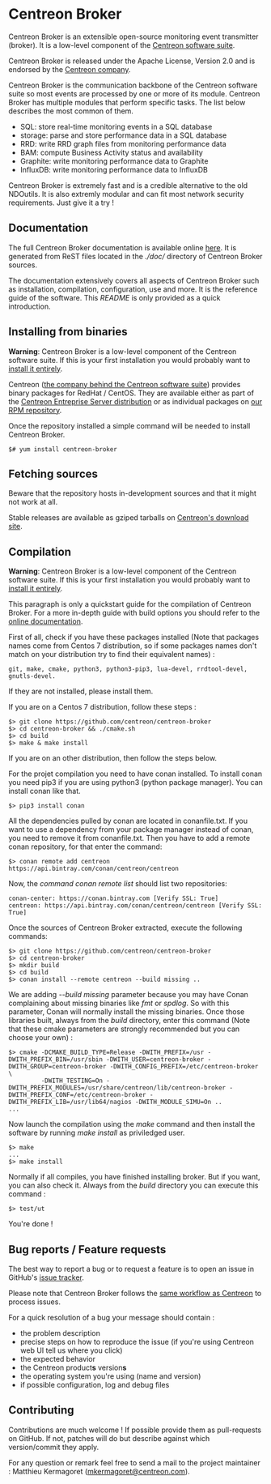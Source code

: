 # Centreon Broker #

Centreon Broker is an extensible open-source monitoring event
transmitter (broker). It is a low-level component of the
[Centreon software suite](https://www.centreon.com).

Centreon Broker is released under the Apache License, Version 2.0
and is endorsed by the [Centreon company](https://www.centreon.com).

Centreon Broker is the communication backbone of the Centreon software
suite so most events are processed by one or more of its module.
Centreon Broker has multiple modules that perform specific tasks. The
list below describes the most common of them.

  - SQL: store real-time monitoring events in a SQL database
  - storage: parse and store performance data in a SQL database
  - RRD: write RRD graph files from monitoring performance data
  - BAM: compute Business Activity status and availability
  - Graphite: write monitoring performance data to Graphite
  - InfluxDB: write monitoring performance data to InfluxDB

Centreon Broker is extremely fast and is a credible alternative to the
old NDOutils. It is also extremly modular and can fit most network
security requirements. Just give it a try !

## Documentation ##

The full Centreon Broker documentation is available online
[here](http://documentation.centreon.com/docs/centreon-broker/en/). It
is generated from ReST files located in the *./doc/* directory of
Centreon Broker sources.

The documentation extensively covers all aspects of Centreon Broker such
as installation, compilation, configuration, use and more. It is the
reference guide of the software. This *README* is only provided as a
quick introduction.

## Installing from binaries ##

**Warning**: Centreon Broker is a low-level component of the Centreon
software suite. If this is your first installation you would probably
want to [install it entirely](https://documentation.centreon.com/docs/centreon/en/2.6.x/installation/index.html).

Centreon ([the company behind the Centreon software suite](http://www.centreon.com))
provides binary packages for RedHat / CentOS. They are available either
as part of the [Centreon Entreprise Server distribution](https://www.centreon.com/en/products/centreon-enterprise-server/)
or as individual packages on [our RPM repository](https://documentation.centreon.com/docs/centreon/en/2.6.x/installation/from_packages.html).

Once the repository installed a simple command will be needed to install
Centreon Broker.

    $# yum install centreon-broker

## Fetching sources ##


Beware that the repository hosts in-development sources and that it
might not work at all.

Stable releases are available as gziped tarballs on [Centreon's download site](https://download.centreon.com).

## Compilation ##

**Warning**: Centreon Broker is a low-level component of the Centreon
software suite. If this is your first installation you would probably
want to [install it entirely](https://documentation.centreon.com/docs/centreon/en/2.6.x/installation/index.html).

This paragraph is only a quickstart guide for the compilation of
Centreon Broker. For a more in-depth guide with build options you should
refer to the [online documentation](https://documentation.centreon.com/docs/centreon-broker/en/latest/installation/index.html#using-sources).

First of all, check if you have these packages installed (Note that packages names come from Centos 7 distribution, so if some packages names don't match on your distribution try to find their equivalent names) : 
	
    git, make, cmake, python3, python3-pip3, lua-devel, rrdtool-devel, gnutls-devel.

If they are not installed, please install them.

If you are on a Centos 7 distribution, follow these steps :
   
    $> git clone https://github.com/centreon/centreon-broker
    $> cd centreon-broker && ./cmake.sh
    $> cd build
    $> make & make install

If you are on an other distribution, then follow the steps below.	 

For the projet compilation you need to have conan installed. To install conan you need pip3 if you are using python3 (python package manager). You can install conan like that.

    $> pip3 install conan

All the dependencies pulled by conan are located in conanfile.txt. If you want to use a dependency from your package manager instead of conan, you need to remove it from conanfile.txt.
Then you have to add a remote conan repository, for that enter the command:

    $> conan remote add centreon https://api.bintray.com/conan/centreon/centreon

Now, the *command conan remote list* should list two repositories:

    conan-center: https://conan.bintray.com [Verify SSL: True]
    centreon: https://api.bintray.com/conan/centreon/centreon [Verify SSL: True]

Once the sources of Centreon Broker extracted, execute the following commands:
    
    $> git clone https://github.com/centreon/centreon-broker 
    $> cd centreon-broker
    $> mkdir build
    $> cd build
    $> conan install --remote centreon --build missing ..

We are adding *--build missing* parameter because you may have Conan complaining about missing binaries like *fmt* or *spdlog*. So with this parameter, Conan will normally install the missing binaries.
Once those libraries built, always from the *build* directory, enter this command (Note that these cmake parameters are strongly recommended but you can choose your own) :

    $> cmake -DCMAKE_BUILD_TYPE=Release -DWITH_PREFIX=/usr -DWITH_PREFIX_BIN=/usr/sbin -DWITH_USER=centreon-broker -DWITH_GROUP=centreon-broker -DWITH_CONFIG_PREFIX=/etc/centreon-broker  \ 
             -DWITH_TESTING=On -DWITH_PREFIX_MODULES=/usr/share/centreon/lib/centreon-broker -DWITH_PREFIX_CONF=/etc/centreon-broker -DWITH_PREFIX_LIB=/usr/lib64/nagios -DWITH_MODULE_SIMU=On ..
    ...

Now launch the compilation using the *make* command and then install the software by running *make install* as priviledged user.

    $> make 
    ...
    $> make install

Normally if all compiles, you have finished installing broker. But if you want, you can also check it. Always from the *build* directory you can execute this command : 
    
    $> test/ut

You're done !

## Bug reports / Feature requests ##

The best way to report a bug or to request a feature is to open an issue
in GitHub's [issue tracker](https://github.com/centreon/centreon-broker/issues/).

Please note that Centreon Broker follows the
[same workflow as Centreon](https://github.com/centreon/centreon/blob/master/project/issues.md)
to process issues.

For a quick resolution of a bug your message should contain :

* the problem description
* precise steps on how to reproduce the issue (if you're using Centreon
  web UI tell us where you click)
* the expected behavior
* the Centreon product**s** version**s**
* the operating system you're using (name and version)
* if possible configuration, log and debug files

## Contributing ##

Contributions are much welcome ! If possible provide them as
pull-requests on GitHub. If not, patches will do but describe against
which version/commit they apply.

For any question or remark feel free to send a mail to the project
maintainer : Matthieu Kermagoret (mkermagoret@centreon.com).
